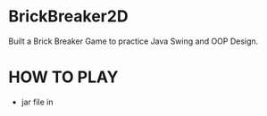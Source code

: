 # BrickBreaker2D

Built a Brick Breaker Game to practice Java Swing and OOP Design. 

# HOW TO PLAY

- jar file in 
